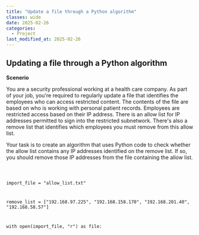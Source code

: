 ```yaml
---
title: "Update a file through a Python algorithm"
classes: wide
date: 2025-02-26
categories: 
  - Project
last_modified_at: 2025-02-26
---
```


## Updating a file through a Python algorithm

**Scenerio**

You are a security professional working at a health care company. As part of your job, you're required to regularly update a file that identifies the employees who can access restricted content.
The contents of the file are based on who is working with personal patient records. Employees are restricted access based on their IP address.
There is an allow list for IP addresses permitted to sign into the restricted subnetwork. There's also a remove list that identifies which employees you must remove from this allow list.

Your task is to create an algorithm that uses Python code to check whether the allow list contains any IP addresses identified on the remove list. If so, you should remove those IP addresses from the file containing the allow list.


<code>

import_file = "allow_list.txt"

remove_list = ["192.168.97.225", "192.168.158.170", "192.168.201.40", "192.168.58.57"]

with open(import_file, "r") as file:

</code>
